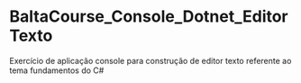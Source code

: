 # BaltaCourse_Console_Dotnet_EditorTexto
Exercício de aplicação console para construção de editor texto referente ao tema fundamentos do C#
